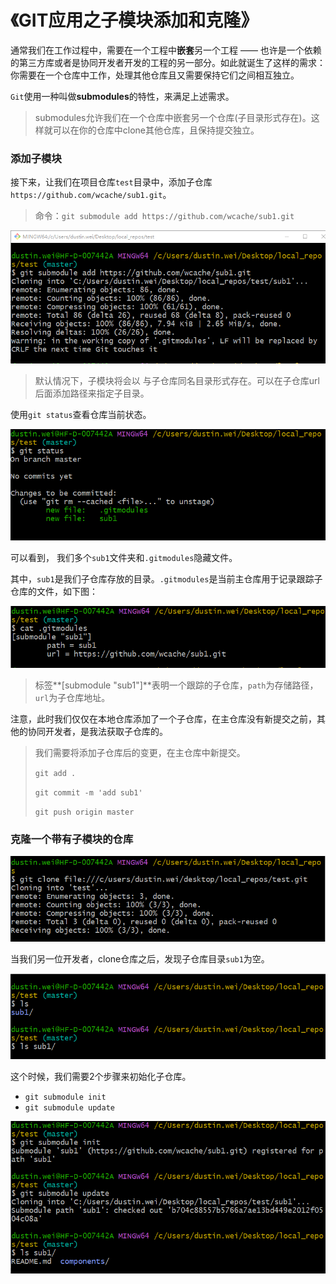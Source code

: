# 《GIT应用之子模块添加和克隆》

通常我们在工作过程中，需要在一个工程中**嵌套**另一个工程 —— 也许是一个依赖的第三方库或者是协同开发者开发的工程的另一部分。如此就诞生了这样的需求：你需要在一个仓库中工作，处理其他仓库且又需要保持它们之间相互独立。

`Git`使用一种叫做**submodules**的特性，来满足上述需求。

> submodules允许我们在一个仓库中嵌套另一个仓库(子目录形式存在)。这样就可以在你的仓库中clone其他仓库，且保持提交独立。

### 添加子模块

接下来，让我们在项目仓库`test`目录中，添加子仓库`https://github.com/wcache/sub1.git`。

> 命令：`git submodule add https://github.com/wcache/sub1.git`

![sub_add.png](./images/sub_add.png)

> 默认情况下，子模块将会以 与子仓库同名目录形式存在。可以在子仓库url后面添加路径来指定子目录。

使用`git status`查看仓库当前状态。

![status.png](./images/status.png)

可以看到， 我们多个`sub1`文件夹和`.gitmodules`隐藏文件。

其中，`sub1`是我们子仓库存放的目录。`.gitmodules`是当前主仓库用于记录跟踪子仓库的文件，如下图：

![gitmodules.png](./images/gitmodules.png)

> 标签**[submodule "sub1"]**表明一个跟踪的子仓库，`path`为存储路径，`url`为子仓库地址。

注意，此时我们仅仅在本地仓库添加了一个子仓库，在主仓库没有新提交之前，其他的协同开发者，是我法获取子仓库的。

> 我们需要将添加子仓库后的变更，在主仓库中新提交。
>
> `git add .`
>
> `git commit -m 'add sub1'`
>
> `git push origin master`

### 克隆一个带有子模块的仓库

![clone.png](./images/clone.png)

当我们另一位开发者，clone仓库之后，发现子仓库目录`sub1`为空。

![sub_empty.png](./images/sub_empty.png)

这个时候，我们需要2个步骤来初始化子仓库。

- `git submodule init`
- `git submodule update`

![submodule_init_update.png](./images/submodule_init_update.png)